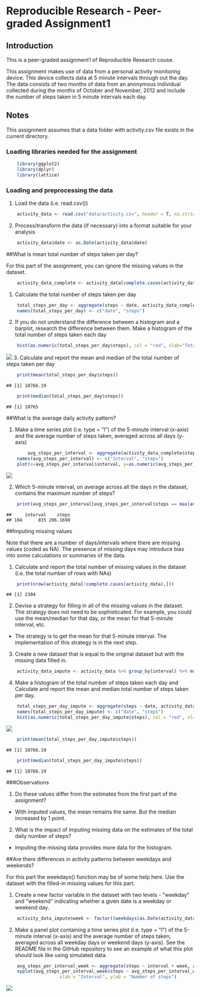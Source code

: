 # Reproducible Research - Peer-graded Assignment1



## Introduction
This is a peer-graded assignment1 of Reproducible Research couse.

This assignment makes use of data from a personal activity monitoring device. This device collects data at 5 minute intervals through out the day. The data consists of two months of data from an anonymous individual collected during the months of October and November, 2012 and include the number of steps taken in 5 minute intervals each day.

## Notes
This assignment assumes that a data folder with activity.csv file exists in the current directory.

### Loading libraries needed for the assignment

```r
    library(ggplot2)
    library(dplyr)
    library(lattice)
```


### Loading and preprocessing the data
1. Load the data (i.e. read.csv())

```r
    activity_data <- read.csv("data/activity.csv", header = T, na.strings = "NA")
```
2. Process/transform the data (if necessary) into a format suitable for your analysis

```r
    activity_data$date <- as.Date(activity_data$date)
```

##What is mean total number of steps taken per day?

For this part of the assignment, you can ignore the missing values in the dataset.

```r
    activity_data_complete <- activity_data[complete.cases(activity_data),]
```
1. Calculate the total number of steps taken per day

```r
    total_steps_per_day <- aggregate(steps ~ date, activity_data_complete, sum)
    names(total_steps_per_day) <- c("date", "steps")
```
2. If you do not understand the difference between a histogram and a barplot, research the difference between them. Make a histogram of the total number of steps taken each day

```r
    hist(as.numeric(total_steps_per_day$steps), col = "red", xlab="Total steps per day", breaks = 20, main = "Total Number of steps taken each day")
```

![](figure/unnamed-chunk-6-1.png)<!-- -->
3. Calculate and report the mean and median of the total number of steps taken per day

```r
    print(mean(total_steps_per_day$steps))
```

```
## [1] 10766.19
```

```r
    print(median(total_steps_per_day$steps))
```

```
## [1] 10765
```
##What is the average daily activity pattern?

1. Make a time series plot (i.e. type = "l") of the 5-minute interval (x-axis) and the average number of steps taken, averaged across all days (y-axis)

```r
        avg_steps_per_interval <- aggregate(activity_data_complete$steps, list(activity_data_complete$interval), FUN="mean")
    names(avg_steps_per_interval) <- c("interval", "steps")
    plot(x=avg_steps_per_interval$interval, y=as.numeric(avg_steps_per_interval$steps), type="l", col="red", xlab = "5 Minute Interval", ylab="Avg steps taken across all days")
```

![](figure/unnamed-chunk-8-1.png)<!-- -->

2. Which 5-minute interval, on average across all the days in the dataset, contains the maximum number of steps?

```r
    print(avg_steps_per_interval[avg_steps_per_interval$steps == max(avg_steps_per_interval$steps),])
```

```
##     interval    steps
## 104      835 206.1698
```

##Imputing missing values

Note that there are a number of days/intervals where there are missing values (coded as NA). The presence of missing days may introduce bias into some calculations or summaries of the data.

1. Calculate and report the total number of missing values in the dataset (i.e. the total number of rows with NAs)

```r
    print(nrow(activity_data[!complete.cases(activity_data),]))
```

```
## [1] 2304
```
2. Devise a strategy for filling in all of the missing values in the dataset. The strategy does not need to be sophisticated. For example, you could use the mean/median for that day, or the mean for that 5-minute interval, etc.
  * The strategy is to get the mean for that 5-minute interval. The implementation of this strategy is in the next step.

3. Create a new dataset that is equal to the original dataset but with the missing data filled in.

```r
    activity_data_impute <- activity_data %>% group_by(interval) %>% mutate(steps= ifelse(is.na(steps), mean(as.numeric(steps), na.rm=TRUE), as.numeric(steps)))
```
4. Make a histogram of the total number of steps taken each day and Calculate and report the mean and median total number of steps taken per day. 

```r
    total_steps_per_day_impute <- aggregate(steps ~ date, activity_data_impute, sum)
    names(total_steps_per_day_impute) <- c("date", "steps")
    hist(as.numeric(total_steps_per_day_impute$steps), col = "red", xlab="Total steps per day with imputed data", breaks = 20, main="Total Number of steps taken each day")
```

![](figure/unnamed-chunk-12-1.png)<!-- -->

```r
    print(mean(total_steps_per_day_impute$steps))
```

```
## [1] 10766.19
```

```r
    print(median(total_steps_per_day_impute$steps))
```

```
## [1] 10766.19
```
###Observations


1. Do these values differ from the estimates from the first part of the assignment?  


  * With imputed values, the mean remains the same. But the median increased by 1 point.  
  
  
2. What is the impact of imputing missing data on the estimates of the total daily number of steps?  


  * Imputing the missing data provides more data for the histogram. 
  
  

##Are there differences in activity patterns between weekdays and weekends?

For this part the weekdays() function may be of some help here. Use the dataset with the filled-in missing values for this part.

1. Create a new factor variable in the dataset with two levels - "weekday" and "weekend" indicating whether a given date is a weekday or weekend day.

```r
    activity_data_impute$week <- factor((weekdays(as.Date(activity_data_impute$date)) %in% c("Saturday", "Sunday")), levels=c(TRUE, FALSE), labels=c('weekend', 'weekday')) 
```
2. Make a panel plot containing a time series plot (i.e. type = "l") of the 5-minute interval (x-axis) and the average number of steps taken, averaged across all weekday days or weekend days (y-axis). See the README file in the GitHub repository to see an example of what this plot should look like using simulated data.

```r
    avg_steps_per_interval_week <- aggregate(steps ~ interval + week, activity_data_impute, mean)
    xyplot(avg_steps_per_interval_week$steps ~ avg_steps_per_interval_week$interval | avg_steps_per_interval_week$week,                    layout = c(1, 2), type = "l", 
                    xlab = "Interval", ylab = "Number of steps")    
```

![](figure/unnamed-chunk-14-1.png)<!-- -->

